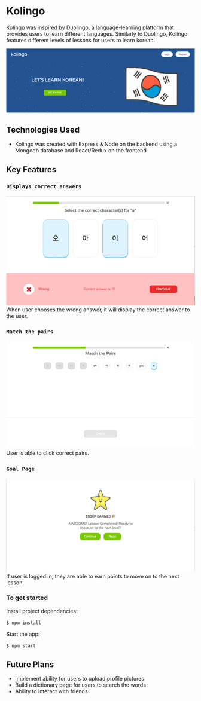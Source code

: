 # Kolingo
[Kolingo](http://kolingo-app.herokuapp.com/) was inspired by Duolingo, a language-learning platform that provides users to learn different languages. Similarly to Duolingo, Kolingo features different levels of lessons for users to learn korean.

![front page](client/public/Front_pg.png)

## Technologies Used
* Kolingo was created with Express & Node on the backend using a Mongodb database and React/Redux on the frontend.

## Key Features

### `Displays correct answers`
![frontpage](client/public/alphabetpg.png)
When user chooses the wrong answer, it will display the correct answer to the user.

### `Match the pairs`
![frontpage](client/public/matchingpg.png)
User is able to click correct pairs. 

### `Goal Page`
![frontpage](client/public/Goalpg.png)
If user is logged in, they are able to earn points to move on to the next lesson. 

### To get started

Install project dependencies:

```sh
$ npm install
```
Start the app:

```sh
$ npm start
```

## Future Plans
* Implement ability for users to upload profile pictures
* Build a dictionary page for users to search the words
* Ability to interact with friends


